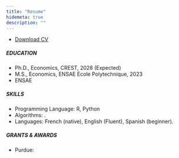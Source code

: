 ```yaml
---
title: "Resume"
hidemeta: true
description: ""
---
```

+ [Download CV](/hugo-website/Academic_Resume.pdf)
##### EDUCATION
+ Ph.D., Economics, CREST, 2028 (Expected)
+ M.S., Economics, ENSAE Ecole Polytechnique, 2023
+ ENSAE

##### SKILLS
+ Programming Language: R, Python
+ Algorithms: .
+ Languages: French (native), English (Fluent), Spanish (beginner).
  
##### GRANTS & AWARDS
+ Purdue: